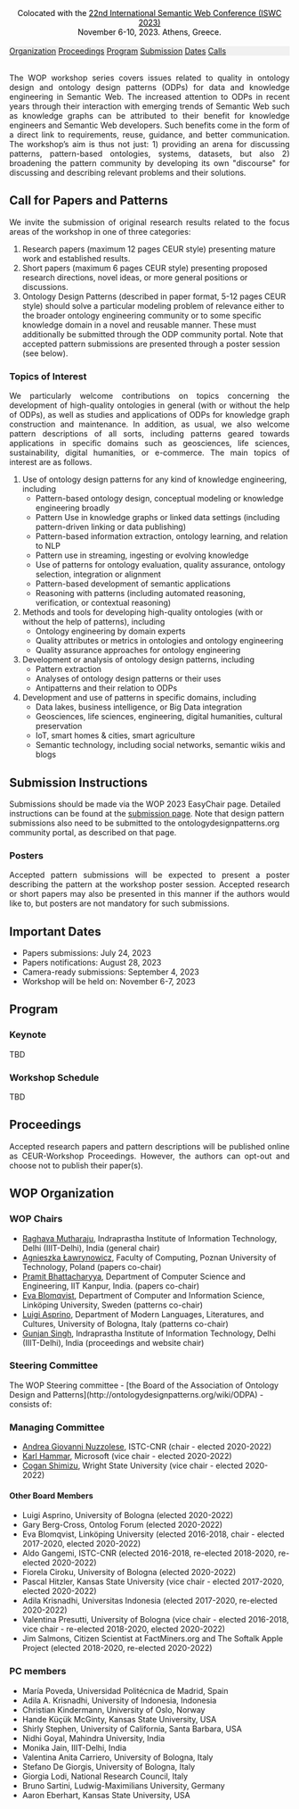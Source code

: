<html>
<head>
  <style>
    .menu {
      position: sticky;
      top: 0;
      background-color: #f1f1f1;
      overflow: hidden;
    }

    .menu a {
      float: right;
      color: black;
      text-align: center;
      padding: 10px 15px;
      text-decoration: none;
      font-size: 14px;
    }

    .menu a:hover {
      background-color: #ddd;
    }
  </style>


<center><span style="color:black;">Colocated with the <a href="https://iswc2023.semanticweb.org/" style="color:black;">22nd International Semantic Web Conference (ISWC 2023)</a></span><br><span style="color:black;"> November 6-10, 2023. Athens, Greece.</span></center><br>
</head>
<body>
  <div class="menu">
    <a href="#organization">Organization</a>
    <a href="#proceedings">Proceedings</a>
    <a href="#program">Program</a>
    <a href="#submission">Submission</a>
    <a href="#dates">Dates</a>
    <a href="#cfp">Calls</a>
  </div>
<br><p style="text-align: justify;">The WOP workshop series covers issues related to quality in ontology design and ontology design patterns (ODPs) for data and knowledge engineering in Semantic Web. The increased attention to ODPs in recent years through their interaction with emerging trends of Semantic Web such as knowledge graphs can be attributed to their benefit for knowledge engineers and Semantic Web developers. Such benefits come in the form of a direct link to requirements, reuse, guidance, and better communication. The workshop’s aim is thus not just: 1) providing an arena for discussing patterns, pattern-based ontologies, systems, datasets, but also 2) broadening the pattern community by developing its own "discourse" for discussing and describing relevant problems and their solutions.</p>

<h2 id="cfp">Call for Papers and Patterns</h2>
<p style="text-align: justify;">We invite the submission of original research results related to the focus areas of the workshop in one of three categories:</p>
<ol>
<li>Research papers (maximum 12 pages CEUR style) presenting mature work and established results.</li>
<li>Short papers (maximum 6 pages CEUR style) presenting proposed research directions, novel ideas, or more general positions or discussions.</li>
<li>Ontology Design Patterns (described in paper format, 5-12 pages CEUR style) should solve a particular modeling problem of relevance either to the broader ontology engineering community or to some specific knowledge domain in a novel and reusable manner. These must additionally be submitted through the ODP community portal. Note that accepted pattern submissions are presented through a poster session (see below).</li>
</ol>

<h3 id="cfp">Topics of Interest</h3>
<p style="text-align: justify;">We particularly welcome contributions on topics concerning the development of high-quality ontologies in general (with or without the help of ODPs), as well as studies and applications of ODPs for knowledge graph construction and maintenance. In addition, as usual, we also welcome pattern descriptions of all sorts, including patterns geared towards applications in specific domains such as geosciences, life sciences, sustainability, digital humanities, or e-commerce. The main topics of interest are as follows.</p>
<ol>
<li>Use of ontology design patterns for any kind of knowledge engineering, including
<ul>
	<li> Pattern-based ontology design, conceptual modeling or knowledge engineering broadly</li>
	<li> Pattern Use in knowledge graphs or linked data settings (including pattern-driven linking or data publishing)</li>
	<li> Pattern-based information extraction, ontology learning, and relation to NLP</li>
	<li> Pattern use in streaming, ingesting or evolving knowledge</li>
	<li> Use of patterns for ontology evaluation, quality assurance, ontology selection, integration or alignment</li>
	<li> Pattern-based development of semantic applications</li>
	<li> Reasoning with patterns (including automated reasoning, verification, or contextual reasoning)</li>
</ul></li>
<li>Methods and tools for developing high-quality ontologies (with or without the help of patterns), including
<ul>
	<li> Ontology engineering by domain experts</li>
	<li> Quality attributes or metrics in ontologies and ontology engineering</li>
	<li> Quality assurance approaches for ontology engineering</li>
</ul></li>
<li>Development or analysis of ontology design patterns, including
<ul>
	<li> Pattern extraction</li>
	<li> Analyses of ontology design patterns or their uses</li>
	<li> Antipatterns and their relation to ODPs</li>
</ul></li>
<li>Development and use of patterns in specific domains, including
<ul>
	<li> Data lakes, business intelligence, or Big Data integration</li>
	<li> Geosciences, life sciences, engineering, digital humanities, cultural preservation</li>
	<li> IoT, smart homes & cities, smart agriculture</li>
	<li> Semantic technology, including social networks, semantic wikis and blogs</li>
</ul></li>
</ol>
<h2 id="submission">Submission Instructions</h2>
Submissions should be made via the WOP 2023 EasyChair page. Detailed instructions can be found at the <a href="submission_instructions.html" target="_blank">submission page</a>. Note that design pattern submissions also need to be submitted to the ontologydesignpatterns.org community portal, as described on that page.

<h3>Posters</h3>
<p style="text-align: justify;">Accepted pattern submissions will be expected to present a poster describing the pattern at the workshop poster session. Accepted research or short papers may also be presented in this manner if the authors would like to, but posters are not mandatory for such submissions.</p>

<h2 id="dates">Important Dates</h2>
<ul>
<li> Papers submissions: July 24, 2023</li>
<li> Papers notifications: August 28, 2023</li>
<li> Camera-ready submissions: September 4, 2023</li>
<li> Workshop will be held on: November 6-7, 2023</li>
</ul>

<h2 id="program">Program</h2>

<h3>Keynote</h3>
TBD

<h3>Workshop Schedule</h3>
TBD

<h2 id="proceedings">Proceedings</h2>
<p style="text-align: justify;">Accepted research papers and pattern descriptions will be published online as CEUR-Workshop Proceedings. However, the authors can opt-out and choose not to publish their paper(s).</p>

<h2 id="organization">WOP Organization</h2>
<h3>WOP Chairs</h3>
<ul>
  <li><a href="(https://iiitd.ac.in/raghavam" target="_blank">Raghava Mutharaju</a>, Indraprastha Institute of Information Technology, Delhi (IIIT-Delhi), India (general chair)</li>
 <li> <a href="http://www.cs.put.poznan.pl/alawrynowicz" target="_blank">Agnieszka Ławrynowicz</a>, Faculty of Computing, Poznan University of Technology, Poland (papers co-chair)</li>
  <li> <a href="https://www.linkedin.com/in/pramit-bhattacharyya-9a4060122/" target="_blank">Pramit Bhattacharyya</a>, Department of Computer Science and Engineering, IIT Kanpur, India. (papers co-chair)</li>
  <li> <a href="https://www.evablomqvist.se/" target="_blank">Eva Blomqvist</a>, Department of Computer and Information Science, Linköping University, Sweden (patterns co-chair)</li>
  <li> <a href="http://luigiasprino.it/" target="_blank">Luigi Asprino</a>, Department of Modern Languages, Literatures, and Cultures, University of Bologna, Italy (patterns co-chair)</li>
  <li> <a href="https://gunjansingh1.github.io/" target="_blank">Gunjan Singh</a>, Indraprastha Institute of Information Technology, Delhi (IIIT-Delhi), India (proceedings and website chair)</li>
</ul>
<h3>Steering Committee</h3>
The WOP Steering committee - [the Board of the Association of Ontology Design and Patterns](http://ontologydesignpatterns.org/wiki/ODPA) - consists of: 

<h3>Managing Committee</h3>
<ul>
<li><a href="https://www.istc.cnr.it/it/people/andrea-giovanni-nuzzolese" target="_blank">Andrea Giovanni Nuzzolese</a>, ISTC-CNR (chair - elected 2020-2022)</li>
<li> <a href="https://karlhammar.com/">Karl Hammar</a>, Microsoft (vice chair - elected 2020-2022)</li>
<li><a href="https://coganshimizu.com/" target="_blank">Cogan Shimizu</a>, Wright State University (vice chair - elected 2020-2022)</li>
</ul>

<h4>Other Board Members</h4>
<ul>
<li> Luigi Asprino, University of Bologna (elected 2020-2022)<br>
<li> Gary Berg-Cross, Ontolog Forum (elected 2020-2022)<br>
<li> Eva Blomqvist, Linköping University (elected 2016-2018, chair - elected 2017-2020, elected 2020-2022)<br>
<li> Aldo Gangemi, ISTC-CNR (elected 2016-2018, re-elected 2018-2020, re-elected 2020-2022)<br>
<li> Fiorela Ciroku, University of Bologna (elected 2020-2022)<br>
<li> Pascal Hitzler, Kansas State University (vice chair - elected 2017-2020, elected 2020-2022)<br>
<li> Adila Krisnadhi, Universitas Indonesia (elected 2017-2020, re-elected 2020-2022)<br>
<li> Valentina Presutti, University of Bologna (vice chair - elected 2016-2018, vice chair - re-elected 2018-2020, elected 2020-2022)<br>
<li> Jim Salmons, Citizen Scientist at FactMiners.org and The Softalk Apple Project (elected 2018-2020, re-elected 2020-2022)<br>
</ul>

<h3>PC members</h3>
<ul>
  <li> María Poveda, Universidad Politécnica de Madrid, Spain </li>
  <li>Adila A. Krisnadhi, University of Indonesia, Indonesia </li>
  <li> Christian Kindermann, University of Oslo, Norway</li>
  <li>Hande Küçük McGinty, Kansas State University, USA</li>
  <li> Shirly Stephen, University of California, Santa Barbara, USA</li>
  <li> Nidhi Goyal, Mahindra University, India</li>
  <li> Monika Jain, IIIT-Delhi, India</li>
  <li> Valentina Anita Carriero, University of Bologna, Italy</li>
  <li> Stefano De Giorgis, University of Bologna, Italy</li>
  <li> Giorgia Lodi, National Research Council, Italy</li>
  <li>Bruno Sartini, Ludwig-Maximilians University, Germany</li>
  <li> Aaron Eberhart, Kansas State University, USA</li>
</ul>

</body>
</html>
